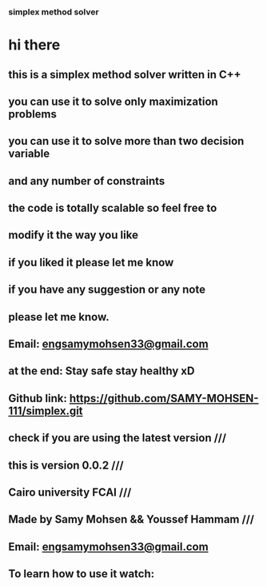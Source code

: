 ### simplex method solver ###


# hi there
## this is a simplex method solver written in C++
## you can use it to solve only maximization problems
## you can use it to solve more than two decision variable
## and any number of constraints
## the code is totally scalable so feel free to
## modify it the way you like
## if you liked it please let me know
## if you have any suggestion or any note
## please let me know.
## Email: engsamymohsen33@gmail.com
## at the end: Stay safe stay healthy xD


## Github link: https://github.com/SAMY-MOHSEN-111/simplex.git
## check if you are using the latest version ///
## this is version 0.0.2 ///
## Cairo university FCAI ///
## Made by Samy Mohsen && Youssef Hammam ///
## Email: engsamymohsen33@gmail.com
## To learn how to use it watch:
